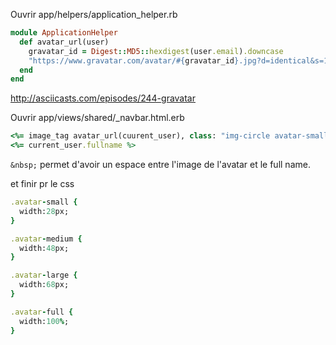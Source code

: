 Ouvrir app/helpers/application_helper.rb
```ruby
module ApplicationHelper
  def avatar_url(user)
    gravatar_id = Digest::MD5::hexdigest(user.email).downcase
    "https://www.gravatar.com/avatar/#{gravatar_id}.jpg?d=identical&s=150"
  end
end
```

http://asciicasts.com/episodes/244-gravatar

Ouvrir app/views/shared/_navbar.html.erb
```ruby
<%= image_tag avatar_url(cuurent_user), class: "img-circle avatar-small" %>&nbsp;
<%= current_user.fullname %>
```

```&nbsp;``` permet d'avoir un espace entre l'image de l'avatar et le full name.

et finir pr le css


```ruby
.avatar-small {
  width:28px;
}

.avatar-medium {
  width:48px;
}

.avatar-large {
  width:68px;
}

.avatar-full {
  width:100%;
}
```



